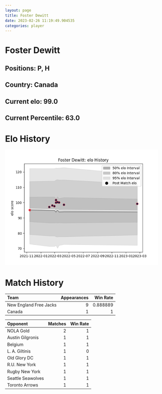 ```yaml
---  
layout: page  
title: Foster Dewitt  
date: 2023-02-26 11:19:49.904535  
categories: player  
---
```

# Foster Dewitt

## Positions: P, H

## Country: Canada

## Current elo: 99.0

## Current Percentile: 63.0

# Elo History


![elo history](history_FosterDewitt.png)
# Match History


| Team                   |   Appearances |   Win Rate |
|:-----------------------|--------------:|-----------:|
| New England Free Jacks |             9 |   0.888889 |
| Canada                 |             1 |   1        |

| Opponent          |   Matches |   Win Rate |
|:------------------|----------:|-----------:|
| NOLA Gold         |         2 |          1 |
| Austin Gilgronis  |         1 |          1 |
| Belgium           |         1 |          1 |
| L. A. Giltinis    |         1 |          0 |
| Old Glory DC      |         1 |          1 |
| R.U. New York     |         1 |          1 |
| Rugby New York    |         1 |          1 |
| Seattle Seawolves |         1 |          1 |
| Toronto Arrows    |         1 |          1 |